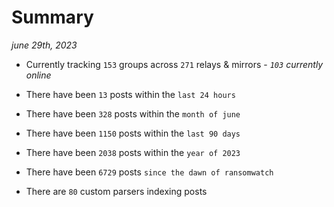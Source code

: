 
# Summary
_june 29th, 2023_

- Currently tracking `153` groups across `271` relays & mirrors - _`103` currently online_

- There have been `13` posts within the `last 24 hours`

- There have been `328` posts within the `month of june`

- There have been `1150` posts within the `last 90 days`

- There have been `2038` posts within the `year of 2023`

- There have been `6729` posts `since the dawn of ransomwatch`

- There are `80` custom parsers indexing posts
